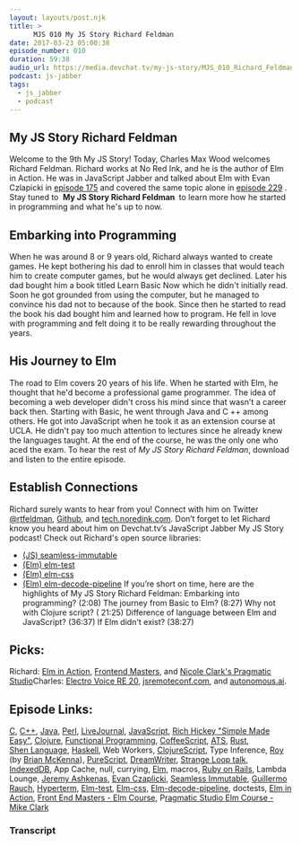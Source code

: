 ```yaml
---
layout: layouts/post.njk
title: >
      MJS 010 My JS Story Richard Feldman
date: 2017-03-23 05:00:38
episode_number: 010
duration: 59:38
audio_url: https://media.devchat.tv/my-js-story/MJS_010_Richard_Feldman.mp3
podcast: js-jabber
tags: 
  - js_jabber
  - podcast
---
```


## My JS Story&nbsp;Richard Feldman
Welcome to the 9th My JS Story! Today, Charles Max Wood welcomes Richard Feldman. Richard works at No Red Ink, and he is the author of Elm in Action. He was in JavaScript Jabber and talked about Elm with Evan Czlapicki in [episode 175](https://devchat.tv/js-jabber/175-jsj-elm-with-evan-czaplicki-and-richard-feldman) and covered the same topic alone in [episode 229](https://devchat.tv/js-jabber/229-jsj-elm-with-richard-feldman) . Stay tuned to&nbsp; **My JS Story&nbsp;Richard Feldman&nbsp;** to learn more how he started in programming and what he's up to now.
## Embarking into Programming
When he was around 8 or 9 years old, Richard always wanted to create games. He kept bothering his dad to enroll him in classes that would teach him to create computer games, but he would always get declined. Later his dad bought him a book titled Learn Basic Now which he didn't initially read. Soon he got grounded from using the computer, but he managed to convince his dad not to because of the book. Since then he started to read the book his dad bought him and learned how to program. He fell in love with programming and felt doing it to be really rewarding throughout the years.
## His Journey to Elm
The road to Elm covers 20 years of his life. When he started with Elm, he thought that he'd become a professional game programmer. The idea of becoming a web developer didn't cross his mind since that wasn't a career back then. Starting with Basic, he&nbsp;went through Java and C ++ among others. He got into JavaScript when he took it as an extension course at UCLA.&nbsp;He didn't pay too much attention to lectures since he already knew the languages taught. At the end of the course, he was the only&nbsp;one who aced the exam. To hear the rest of _My JS Story Richard Feldman_, download and listen&nbsp;to the entire episode.
## Establish Connections
Richard surely wants to hear from you! Connect with him on Twitter [@rtfeldman](https://twitter.com/rtfeldman?lang=en), [Github](https://github.com/rtfeldman), and [tech.noredink.com](http://tech.noredink.com./). Don’t forget to let Richard know you heard about him on Devchat.tv’s JavaScript Jabber My JS Story podcast! Check out Richard's open source libraries:
- [(JS) seamless-immutable](https://github.com/rtfeldman/seamless-immutable)
- [(Elm) elm-test](https://github.com/elm-community/elm-test/)
- [(Elm) elm-css](https://github.com/rtfeldman/elm-css)
- [(Elm) elm-decode-pipeline](https://github.com/NoRedInk/elm-decode-pipeline)
If you’re short on time, here are the highlights of My JS Story Richard Feldman: Embarking into programming? (2:08) The journey from Basic to Elm? (8:27) Why not with Clojure script? ( 21:25) Difference of language between Elm and JavaScript? (36:37) If Elm didn't exist? (38:27)
## Picks:
Richard: [Elm in Action](https://www.manning.com/books/elm-in-action), [Frontend Masters](https://frontendmasters.com/), and [Nicole Clark's Pragmatic Studio](https://pragmaticstudio.com/)Charles: [Electro Voice RE 20](http://www.electrovoice.com/product.php?id=91), [jsremoteconf.com](https://devchat.tv/conferences/js-remote-conf-2017), and [autonomous.ai](https://www.autonomous.ai/).
## Episode Links:
[C](https://en.wikipedia.org/wiki/C_(programming_language)), [C++](https://en.wikipedia.org/wiki/C%2B%2B), [Java](https://www.java.com/en/), [Perl](https://www.perl.org/), [LiveJournal](http://www.livejournal.com/), [JavaScript](https://en.wikipedia.org/wiki/JavaScript), [Rich Hickey "Simple Made Easy"](https://www.youtube.com/watch?v=rI8tNMsozo0), [Clojure](https://clojure.org/), [Functional Programming](https://en.wikipedia.org/wiki/Functional_programming), [CoffeeScript](http://coffeescript.org/), [ATS](http://www.ats-lang.org/), [Rust](https://www.rust-lang.org/en-US/), [Shen&nbsp;Language](http://www.shenlanguage.org/), [Haskell](https://www.haskell.org/), Web Workers, [ClojureScript](https://github.com/clojure/clojurescript), Type Inference, [Roy](http://roy.brianmckenna.org/) (by [Brian McKenna](https://brianmckenna.org/blog/)), [PureScript](http://www.purescript.org/), [DreamWriter](https://github.com/rtfeldman/dreamwriter), [Strange Loop talk](https://www.youtube.com/watch?v=FV0DXNB94NE), [IndexedDB](https://en.wikipedia.org/wiki/Indexed_Database_API), App Cache, null, currying, [Elm](http://elm-lang.org/), macros, [Ruby on Rails](http://rubyonrails.org/), Lambda Lounge, [Jeremy Ashkenas](https://github.com/jashkenas), [Evan Czaplicki](http://evan.czaplicki.us/), [Seamless Immutable](https://github.com/rtfeldman/seamless-immutable), [Guillermo Rauch](https://rauchg.com/), [Hyperterm](https://hyper.is/), [Elm-test](https://github.com/deadfoxygrandpa/elm-test), [Elm-css](https://github.com/rtfeldman/elm-css), [Elm-decode-pipeline](https://github.com/NoRedInk/elm-decode-pipeline), doctests, [Elm in Action](https://www.manning.com/books/elm-in-action), [Front End Masters - Elm Course](https://frontendmasters.com/workshops/elm/), P[ragmatic Studio Elm Course - Mike Clark](https://pragmaticstudio.com/elm)

### Transcript


